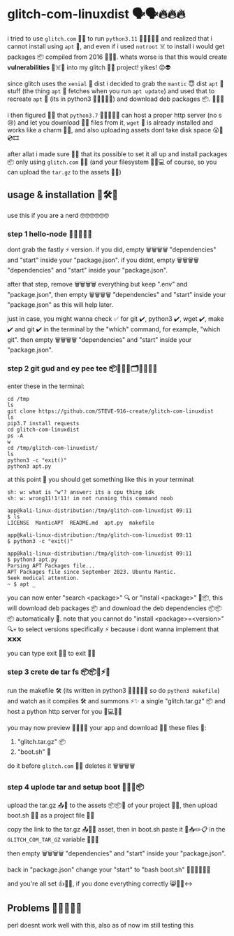 # glitch-com-linuxdist 🗣🗣🔥🔥🔥
i tried to use `glitch.com` 🦀🙂 to run `python3.11` 🐍🐍🐍🐍🐢 and realized that i cannot install using `apt` 🥱, and even if i used `notroot` ☠️ to install i would get packages 📦 compiled from 2016 👨‍🦳😵. whats worse is that this would create **vulnerabilities** 👾☠️🤖 into my glitch 🦞🙂 project! yikes! 😡👽

since glitch uses the `xenial` 🤣 dist i decided to grab the `mantic` 😇 dist `apt` 🥱 stuff (the thing `apt` 🥱 fetches when you run `apt update`) and used that to recreate `apt` 🥱 (its in python3 🐍🐍🐍🐍🐢) and download deb packages 📦. 🙌🦾👃

i then figured 🐽🍑 that `python3.7` 🐍🐍🐍🐍🐢 can host a proper http server (no s 😢) and let you download 📲💾 files from it, `wget` 📨 is already installed and works like a charm 🤯💥, and also uploading assets dont take disk space 😲🤖💿🎞

after allat i made sure 🧐🤓 that its possible to set it all up and install packages 📦 only using `glitch.com` 🦀🙂 (and your filesystem 💾💾💻 of course, so you can upload the `tar.gz` to the assets 📄📨)

## usage & installation 📖🛠💽
use this if you are a nerd 🤓🤓🤓🤓🤓🤓

### step 1 hello-node 👋👋👋👋👋
dont grab the fastly ⚡️ version. if you did, empty 🗑🗑🗑🗑 "dependencies" and "start" inside your "package.json". if you didnt, empty 🗑🗑🗑🗑 "dependencies" and "start" inside your "package.json".

after that step, remove 🗑🗑🗑🗑 everything but keep ".env" and "package.json", then empty 🗑🗑🗑🗑 "dependencies" and "start" inside your "package.json" as this will help later.

just in case, you might wanna check ✅️ for git ✔️, python3 ✔️, wget ✔️, make ✔️ and git ✔️ in the terminal by the "which" command, for example, "which git". then empty 🗑🗑🗑🗑 "dependencies" and "start" inside your "package.json".

### step 2 git gud and ey pee tee 📦💼🤓📝🗂📂📌📌🐍
enter these in the terminal:
```
cd /tmp
ls
git clone https://github.com/STEVE-916-create/glitch-com-linuxdist
ls
pip3.7 install requests
cd glitch-com-linuxdist
ps -A
w
cd /tmp/glitch-com-linuxdist/
ls
python3 -c "exit()"
python3 apt.py
```
at this point 📍 you should get something like this in your terminal:
```
sh: w: what is "w"? answer: its a cpu thing idk
sh: w: wrong11!1!11! im not running this command noob

app@kali-linux-distribution:/tmp/glitch-com-linuxdist 09:11
$ ls
LICENSE  ManticAPT  README.md  apt.py  makefile

app@kali-linux-distribution:/tmp/glitch-com-linuxdist 09:11
$ python3 -c "exit()"

app@kali-linux-distribution:/tmp/glitch-com-linuxdist 09:11
$ python3 apt.py
Parsing APT Packages file...
APT Packages file since September 2023. Ubuntu Mantic.
Seek medical attention.
~ $ apt _
```
you can now enter "search &lt;package&gt;" 🔍 or "install &lt;package&gt;" 📲📦, this will download deb packages 📦 and download the deb dependencies 📦📦📦 automatically 👾. note that you cannot do "install &lt;package&gt;=&lt;version&gt;" 🔍💀 to select versions specifically ⚡️ because i dont wanna implement that ❌️❌️❌️

you can type exit 🚪🔙 to exit 🚪🔙

### step 3 crete de tar fs 📦📦📂⚡️💾
run the makefile 🛠 (its written in python3 🐍🐍🐍🐍🐢 so do `python3 makefile`) and watch as it compiles 🛠 and summons ⚡️✨️ a single "glitch.tar.gz" 📦 and host a python http server for you 💾💻📡🗿

you may now preview 🫣🤫🧏‍♂️ your app and download 📲💾 these files 📝:
1. "glitch.tar.gz" 📦
2. "boot.sh" 👢

do it before `glitch.com` 🦀🙂 deletes it 🗑🗑🗑🗑

### step 4 uplode tar and setup boot 👢🤓🐍📦
upload the tar.gz 📤📡 to the assets 📦📦💾 of your project 📝💾, then upload boot.sh 👢📝 as a project file 📝📝

copy the link to the tar.gz 📤📡💾 asset, then in boot.sh paste it 🧾📥✏️📋 in the `GLITCH_COM_TAR_GZ` variable 🐶🐕‍🦺

then empty 🗑🗑🗑🗑 "dependencies" and "start" inside your "package.json".

back in "package.json" change your "start" to "bash boot.sh" 👢🐶🤫🧏‍♂️🦀

and you're all set 👍👏👏, if you done everything correctly 😸👾🙂‍↔️

## Problems 🤦‍♂️😫💀🤡
perl doesnt work well with this, also as of now im still testing this